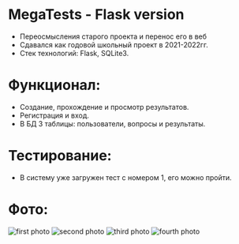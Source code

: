# MegaTests - Flask version
* Переосмысления старого проекта и перенос его в веб
* Сдавался как годовой школьный проект в 2021-2022гг.
* Стек технологий: Flask, SQLite3.

# Функционал:
* Создание, прохождение и просмотр результатов.
* Регистрация и вход.
* В БД 3 таблицы: пользователи, вопросы и результаты.

# Тестирование:
* В систему уже загружен тест с номером 1, его можно пройти.

# Фото:
![first photo](https://raw.githubusercontent.com/ttema4/mega-tests-flask/966b463353ed8ec4a04ad303665180eaedbc5055/IMG_1.jpeg)
![second photo](https://raw.githubusercontent.com/ttema4/mega-tests-flask/966b463353ed8ec4a04ad303665180eaedbc5055/IMG_2.jpeg)
![third photo](https://raw.githubusercontent.com/ttema4/mega-tests-flask/966b463353ed8ec4a04ad303665180eaedbc5055/IMG_3.jpeg)
![fourth photo](https://raw.githubusercontent.com/ttema4/mega-tests-flask/966b463353ed8ec4a04ad303665180eaedbc5055/IMG_4.jpeg)

